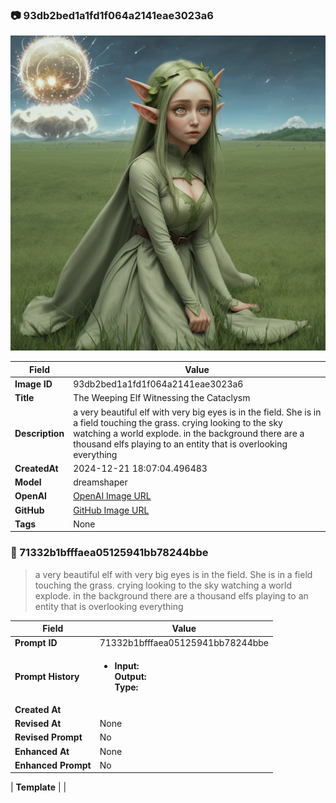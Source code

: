 

### 📷 93db2bed1a1fd1f064a2141eae3023a6 


![data.id](./93db2bed1a1fd1f064a2141eae3023a6.jpg)


| Field          | Value                                                                                                                     |
|----------------|---------------------------------------------------------------------------------------------------------------------------|
| **Image ID**             | 93db2bed1a1fd1f064a2141eae3023a6                                                                                                             |
| **Title**           | The Weeping Elf Witnessing the Cataclysm                                                                                                       |
| **Description**           | a very beautiful elf with very big eyes is in the field. She is in a field touching the grass. crying looking to the sky watching a world explode. in the background there are a thousand elfs playing to an entity that is overlooking everything                                                                                                       |
| **CreatedAt**        | 2024-12-21 18:07:04.496483                                                                                                        |
| **Model**        | dreamshaper                                                                                                        |
| **OpenAI**         | [OpenAI Image URL](http://192.168.1.85:8081/generated-images/b6447332869.png)                                                                                |
| **GitHub**         | [GitHub Image URL](https://raw.githubusercontent.com/Caneta-Silva/GODZ/refs/heads/main/images/93db2bed1a1fd1f064a2141eae3023a6/93db2bed1a1fd1f064a2141eae3023a6.jpg)                                                                                |
| **Tags**       | None                                                                                                                   |

### 📜 71332b1bfffaea05125941bb78244bbe

> a very beautiful elf with very big eyes is in the field. She is in a field touching the grass. crying looking to the sky watching a world explode. in the background there are a thousand elfs playing to an entity that is overlooking everything

| Field          | Value                                                                                                                                                                      |
|----------------|----------------------------------------------------------------------------------------------------------------------------------------------------------------------------|
| **Prompt ID**  | 71332b1bfffaea05125941bb78244bbe                                                                                                                                                            |
| **Prompt History** | <ul><li>**Input:**  <br> **Output:**  <br> **Type:** </li></ul> |
| **Created At** |                                                                                                                                                    |
| **Revised At** | None                                                                                                                                                   |
| **Revised Prompt** | No                                                                                                                                                                      |
| **Enhanced At** | None                                                                                                                                                  |
| **Enhanced Prompt** | No                                                                                                                                                                    |

| **Template**   |                                                                                                                                            |


